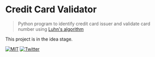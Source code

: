 # Credit Card Validator
> Python program to identify credit card issuer and validate card number using [Luhn's algorithm](https://en.wikipedia.org/wiki/Luhn_algorithm)

This project is in the idea stage.

[![MIT](https://img.shields.io/badge/license-MIT-0a0a0a.svg?style=flat&colorA=0a0a0a)](LICENSE) [![Twitter](https://bit.ly/2m2Kb02)](https://twitter.com/tansawit)

